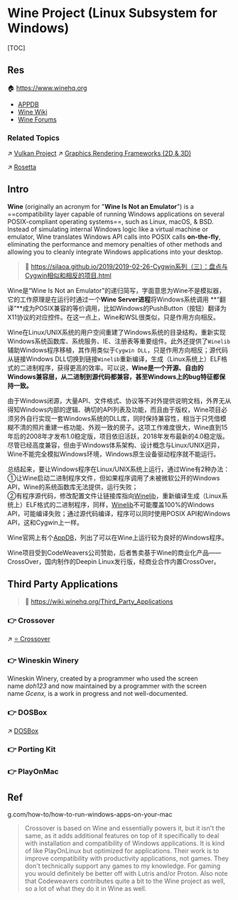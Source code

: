 # Wine Project (Linux Subsystem for Windows)

[TOC]



## Res
🏠 https://www.winehq.org
- [APPDB](https://appdb.winehq.org)
- [Wine Wiki](https://wiki.winehq.org/Main_Page)
- [Wine Forums](https://forum.winehq.org)

### Related Topics
↗ [Vulkan Project](../../../../🔑%20CS%20Core/👩‍💻%20Programming%20Methodology%20and%20Languages/🛠️%20Programming%20Tools%20Chain/🚠%20Application%20Runtimes%20&%20SDKs/🧩%20Media%20Processing%20&%20GUI%20SDK/🖼️%20Graphics%20Rendering%20Frameworks%20(2D%20&%203D)/Vulkan%20Project/Vulkan%20Project.md)
↗ [Graphics Rendering Frameworks (2D & 3D)](../../../../🔑%20CS%20Core/👩‍💻%20Programming%20Methodology%20and%20Languages/🛠️%20Programming%20Tools%20Chain/🚠%20Application%20Runtimes%20&%20SDKs/🧩%20Media%20Processing%20&%20GUI%20SDK/🖼️%20Graphics%20Rendering%20Frameworks%20(2D%20&%203D)/Graphics%20Rendering%20Frameworks%20(2D%20&%203D).md)

↗ [Rosetta](../Rosetta.md)



## Intro
**Wine** (originally an acronym for "**Wine Is Not an Emulator**") is a ==compatibility layer capable of running Windows applications on several POSIX-compliant operating systems==, such as Linux, macOS, & BSD. Instead of simulating internal Windows logic like a virtual machine or emulator, Wine translates Windows API calls into POSIX calls **on-the-fly**, eliminating the performance and memory penalties of other methods and allowing you to cleanly integrate Windows applications into your desktop.

> 🔗 https://silaoa.github.io/2019/2019-02-26-Cygwin系列（三）：盘点与Cygwin相似和相反的项目.html

Wine是“Wine Is Not an Emulator”的递归简写，字面意思为Wine不是模拟器，它的工作原理是在运行时通过一个**Wine Server进程**将Windows系统调用 **“翻译”**成为POSIX兼容的等价调用，比如Windows的PushButton（按钮）翻译为X11协议的对应控件。在这一点上，Wine和WSL很类似，只是作用方向相反。

Wine在Linux/UNIX系统的用户空间重建了Windows系统的目录结构，重新实现Windows系统函数库、系统服务、IE、注册表等重要组件。此外还提供了`Winelib`辅助Windows程序移植，其作用类似于`Cygwin DLL`，只是作用方向相反；源代码从链接Windows DLL切换到链接`Winelib`重新编译，生成（Linux系统上）ELF格式的二进制程序，获得更高的效率。可以说，**Wine是一个开源、自由的Windows兼容层，从二进制到源代码都兼容，甚至Windows上的bug特征都保持一致。**

由于Windows闭源，大量API、文件格式、协议等不对外提供说明文档，外界无从得知Windows内部的逻辑、确切的API列表及功能，而且由于版权，Wine项目必须另外自行实现一套Windows系统的DLL库，同时保持兼容性，相当于只凭借模糊不清的照片重建一栋功能、外观一致的房子。这项工作难度很大，Wine直到15年后的2008年才发布1.0稳定版，项目依旧活跃，2018年发布最新的4.0稳定版。尽管已经高度兼容，但由于Windows体系架构、设计概念与Linux/UNIX迥异，Wine不能完全模拟Windows环境，Windows原生设备驱动程序就不能运行。

总结起来，要让Windows程序在Linux/UNIX系统上运行，通过Wine有2种办法：  
①让Wine启动二进制程序文件，但如果程序调用了未被微软公开的Windows API，Wine的系统函数库无法提供，运行失败；  
②有程序源代码，修改配置文件让链接库指向[Winelib](https://wiki.winehq.org/Winelib_User%27s_Guide)，重新编译生成（Linux系统上）ELF格式的二进制程序，同样，[Winelib](https://wiki.winehq.org/Winelib_User%27s_Guide)不可能覆盖100%的Windows API，可能编译失败；通过源代码编译，程序可以同时使用POSIX API和Windows API，这和Cygwin上一样。

Wine官网上有个[AppDB](https://appdb.winehq.org/)，列出了可以在Wine上运行较为良好的Windows程序。

Wine项目受到CodeWeavers公司赞助，后者售卖基于Wine的商业化产品——CrossOver，国内制作的Deepin Linux发行版，经商业合作内置CrossOver。



## Third Party Applications
> 🔗 https://wiki.winehq.org/Third_Party_Applications

### 👉 Crossover
↗ [⭐️ Crossover](Third-party%20Wine%20App/⭐️%20Crossover.md)


### 👉 Wineskin Winery
Wineskin Winery, created by a programmer who used the screen name _doh123_ and now maintained by a programmer with the screen name _Gcenx,_ is a work in progress and not well-documented.


### 👉 DOSBox
↗ [DOSBox](Third-party%20Wine%20App/DOSBox.md)


### 👉 Porting Kit


### 👉 PlayOnMac



## Ref
[Win project | Wikipedia]: https://zh.wikipedia.org/wiki/Wine

[Get the Best of Both Worlds: How to Run Windows Apps on Your Mac]: https://www.pcma
g.com/how-to/how-to-run-windows-apps-on-your-mac

[CodeWeavers's CrossOver instead of Wine? | Reddit]: https://www.reddit.com/r/linux_gaming/comments/mcsxq3/comment/gs75jyw/?utm_source=share&utm_medium=web2x&context=3

> Crossover is based on Wine and essentially powers it, but it isn't the same, as it adds additional features on top of it specifically to deal with installation and compatibility of Windows applications. It is kind of like PlayOnLinux but optimized for applications. Their work is to improve compatibility with productivity applications, not games. They don't technically support any games to my knowledge. For gaming you would definitely be better off with Lutris and/or Proton. Also note that Codeweavers contributes quite a bit to the Wine project as well, so a lot of what they do it in Wine as well.
